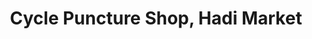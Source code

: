 ---
title: "Cycle Puncture Shop, Hadi Market"
url: /karachi/cycle-puncture-shop-hadi-market/
shop: bicycle
---